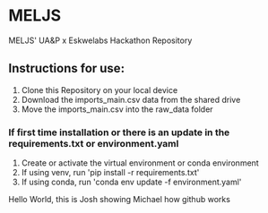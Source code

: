 # MELJS
MELJS' UA&amp;P x Eskwelabs Hackathon Repository

## Instructions for use:
1. Clone this Repository on your local device
2. Download the imports_main.csv data from the shared drive
3. Move the imports_main.csv into the raw_data folder

### If first time installation or there is an update in the requirements.txt or environment.yaml
1. Create or activate the virtual environment or conda environment
2. If using venv, run 'pip install -r requirements.txt'
3. If using conda, run 'conda env update -f environment.yaml'

Hello World, this is Josh showing Michael how github works